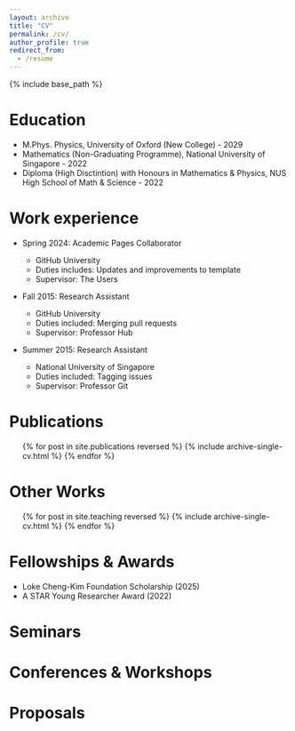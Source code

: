 ```yaml
---
layout: archive
title: "CV"
permalink: /cv/
author_profile: true
redirect_from:
  - /resume
---
```


{% include base_path %}

Education
======
* M.Phys. Physics, University of Oxford (New College) - 2029
* Mathematics (Non-Graduating Programme), National University of Singapore - 2022
* Diploma (High Disctintion) with Honours in Mathematics & Physics, NUS High School of Math & Science - 2022

Work experience
======
* Spring 2024: Academic Pages Collaborator
  * GitHub University
  * Duties includes: Updates and improvements to template
  * Supervisor: The Users

* Fall 2015: Research Assistant
  * GitHub University
  * Duties included: Merging pull requests
  * Supervisor: Professor Hub

* Summer 2015: Research Assistant
  * National University of Singapore
  * Duties included: Tagging issues
  * Supervisor: Professor Git

Publications
======
  <ul>{% for post in site.publications reversed %}
    {% include archive-single-cv.html %}
  {% endfor %}</ul>

Other Works
======
<ul>{% for post in site.teaching reversed %}
    {% include archive-single-cv.html %}
  {% endfor %}</ul>
  
Fellowships & Awards
======
* Loke Cheng-Kim Foundation Scholarship (2025)
* A STAR Young Researcher Award (2022)

Seminars
======  
  
Conferences & Workshops
====== 

Proposals
====== 
